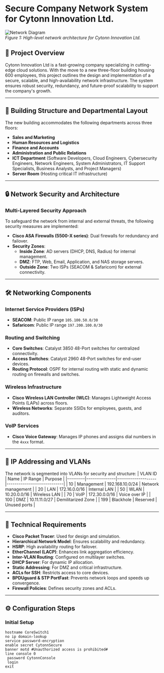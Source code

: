 # Secure Company Network System for Cytonn Innovation Ltd.

![Network Diagram](https://via.placeholder.com/800x400.png?text=Network+Diagram)  
*Figure 1: High-level network architecture for Cytonn Innovation Ltd.*

## 🌟 Project Overview
Cytonn Innovation Ltd is a fast-growing company specializing in cutting-edge cloud solutions. With the move to a new three-floor building housing 600 employees, this project outlines the design and implementation of a secure, scalable, and high-availability network infrastructure. The system ensures robust security, redundancy, and future-proof scalability to support the company's growth.

---

## 🏢 Building Structure and Departmental Layout
The new building accommodates the following departments across three floors:
- **Sales and Marketing**
- **Human Resources and Logistics**
- **Finance and Accounts**
- **Administration and Public Relations**
- **ICT Department** (Software Developers, Cloud Engineers, Cybersecurity Engineers, Network Engineers, System Administrators, IT Support Specialists, Business Analysts, and Project Managers)
- **Server Room** (Hosting critical IT infrastructure)

---

## 🔒 Network Security and Architecture
### Multi-Layered Security Approach
To safeguard the network from internal and external threats, the following security measures are implemented:
- **Cisco ASA Firewalls (5500-X series)**: Dual firewalls for redundancy and failover.
- **Security Zones**:
  - **Inside Zone**: AD servers (DHCP, DNS, Radius) for internal management.
  - **DMZ**: FTP, Web, Email, Application, and NAS storage servers.
  - **Outside Zone**: Two ISPs (SEACOM & Safaricom) for external connectivity.

---

## 🛠 Networking Components
### Internet Service Providers (ISPs)
- **SEACOM**: Public IP range `105.100.50.0/30`
- **Safaricom**: Public IP range `197.200.100.0/30`

### Routing and Switching
- **Core Switches**: Catalyst 3850 48-Port switches for centralized connectivity.
- **Access Switches**: Catalyst 2960 48-Port switches for end-user devices.
- **Routing Protocol**: OSPF for internal routing with static and dynamic routing on firewalls and switches.

### Wireless Infrastructure
- **Cisco Wireless LAN Controller (WLC)**: Manages Lightweight Access Points (LAPs) across floors.
- **Wireless Networks**: Separate SSIDs for employees, guests, and auditors.

### VoIP Services
- **Cisco Voice Gateway**: Manages IP phones and assigns dial numbers in the `4xxx` format.

---

## 📡 IP Addressing and VLANs
The network is segmented into VLANs for security and structure:
| VLAN ID | Name          | IP Range           | Purpose                     |
|---------|---------------|--------------------|-----------------------------|
| 10      | Management    | 192.168.10.0/24    | Network management          |
| 20      | LAN           | 172.16.0.0/16      | Internal LAN                |
| 50      | WLAN          | 10.20.0.0/16       | Wireless LAN                |
| 70      | VoIP          | 172.30.0.0/16      | Voice over IP               |
| 100     | DMZ           | 10.11.11.0/27      | Demilitarized Zone          |
| 199     | Blackhole     | Reserved           | Unused ports                |

---

## 🚀 Technical Requirements
- **Cisco Packet Tracer**: Used for design and simulation.
- **Hierarchical Network Model**: Ensures scalability and redundancy.
- **HSRP**: High availability routing for failover.
- **EtherChannel (LACP)**: Enhances link aggregation efficiency.
- **Inter-VLAN Routing**: Configured on multilayer switches.
- **DHCP Server**: For dynamic IP allocation.
- **Static Addressing**: For DMZ and critical infrastructure.
- **ACLs for SSH**: Restricts access to core devices.
- **BPDUguard & STP PortFast**: Prevents network loops and speeds up convergence.
- **Firewall Policies**: Defines security zones and ACLs.

---

## ⚙ Configuration Steps
### Initial Setup
```cisco
hostname CoreSwitch1
no ip domain-lookup
service password-encryption
enable secret CytonnSecure
banner motd #Unauthorized access is prohibited#
line console 0
 password CytonnConsole
 login
exit

